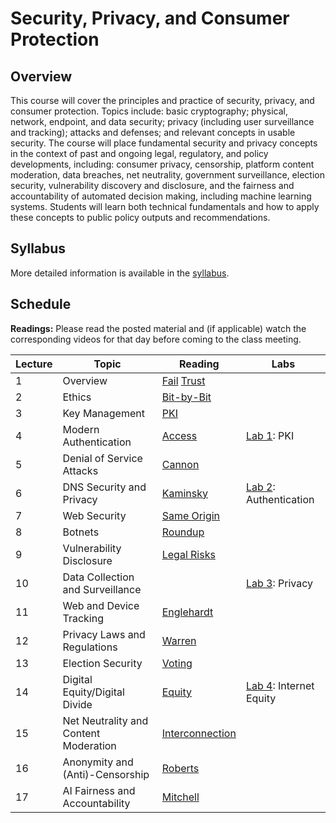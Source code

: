 # Security, Privacy, and Consumer Protection

## Overview

This course will cover the principles and practice of security, privacy,
and consumer protection. Topics include: basic cryptography; physical,
network, endpoint, and data security; privacy (including user
surveillance and tracking); attacks and defenses; and relevant concepts
in usable security. The course will place fundamental security and
privacy concepts in the context of past and ongoing legal, regulatory,
and policy developments, including: consumer privacy, censorship,
platform content moderation, data breaches, net neutrality, government
surveillance, election security, vulnerability discovery and disclosure,
and the fairness and accountability of automated decision making,
including machine learning systems. Students will learn both technical
fundamentals and how to apply these concepts to public policy outputs
and recommendations.

## Syllabus

More detailed information is available in the [syllabus](syllabus.md).

## Schedule

**Readings:** Please read the posted material and
(if applicable) watch the corresponding videos for that day before coming to the class
meeting.

| Lecture | Topic                                  | Reading                                                                                | Labs                                            |
|---------|----------------------------------------|----------------------------------------------------------------------------------------|-------------------------------------------------|
| 1       | Overview                               | [Fail](readings/01-why-cryptosystems-fail.pdf) [Trust](readings/01-trusting-trust.pdf) |                                                 |
| 2       | Ethics                                 | [Bit-by-Bit](readings/02-bit-by-bit.pdf)                                               |                                                 |
| 3       | Key Management                         | [PKI](readings/03-bellovin-pki.pdf)                                                    |                                                 |
| 4       | Modern Authentication                  | [Access](readings/04-oauth.pdf)                                                                                 | [Lab 1](assignments/pki.md): PKI                |
| 5       | Denial of Service Attacks              | [Cannon](readings/05-paxson-cannon.pdf)                                                |                                                 |
| 6       | DNS Security and Privacy               | [Kaminsky](readings/06-kaminsky.pdf)                                                   | [Lab 2](assignments/api.md): Authentication     |
| 7       | Web Security                           | [Same Origin](readings/07-same-origin.pdf)                                             |                                                 |
| 8       | Botnets                                | [Roundup](readings/08-cooke-botnets.pdf)                                               |                                                 |
| 9       | Vulnerability Disclosure | [Legal Risks](readings/09-vulnerability.pdf)                                           |                                                 |
| 10      | Data Collection and Surveillance       |                                                                                        | [Lab 3](assignments/privacy.md): Privacy        |
| 11      | Web and Device Tracking                | [Englehardt](readings/11-tracking.pdf)                                                 |                                                 |
| 12      | Privacy Laws and Regulations           | [Warren](readings/12-warren.pdf)                                                       |                                                 |
| 13      | Election Security                      | [Voting](readings/13-voting.pdf)                                                       |                                                 |
| 14      | Digital Equity/Digital Divide          | [Equity](readings/14-equity.pdf)                                                       | [Lab 4](assignments/access.md): Internet Equity |
| 15      | Net Neutrality and Content Moderation  | [Interconnection](readings/15-interconnection.pdf)                                     |                                                 |
| 16      | Anonymity and (Anti)-Censorship        | [Roberts](readings/16-censorship.pdf)                                                  |                                                 |
| 17      | AI Fairness and Accountability         | [Mitchell](readings/17-ml-fairness.pdf)                                                |                                                 |
